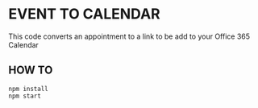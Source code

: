 # EVENT TO CALENDAR

This code converts an appointment to a link to be add to your Office 365 Calendar

## HOW TO

```node
npm install
npm start
```
